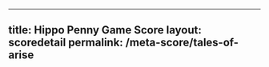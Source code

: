 ---
        
title: Hippo Penny Game Score
layout: scoredetail
permalink: /meta-score/tales-of-arise
---